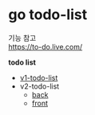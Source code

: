 # go todo-list


기능 참고  
https://to-do.live.com/ 



**todo list**  
- [v1-todo-list](./v1-todo-list/)
- v2-todo-list
    - [back](./v2-todo-list-server/)
    - [front](./v2-todo-list-web/)